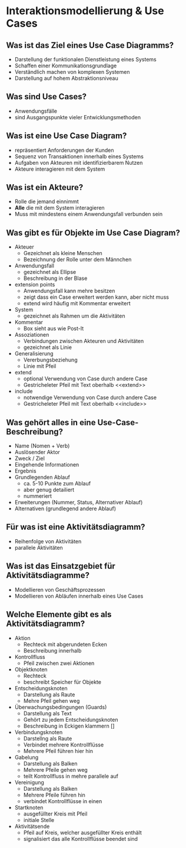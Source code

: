 # Interaktionsmodellierung & Use Cases

## Was ist das Ziel eines Use Case Diagramms?
* Darstellung der funktionalen Dienstleistung eines Systems
* Schaffen einer Kommunikationsgrundlage
* Verständlich machen von komplexen Systemen
* Darstellung auf hohem Abstraktionsniveau

## Was sind Use Cases?
* Anwendungsfälle
* sind Ausgangspunkte vieler Entwicklungsmethoden

## Was ist eine Use Case Diagram?
* repräsentiert Anforderungen der Kunden
* Sequenz von Transaktionen innerhalb eines Systems
* Aufgaben von Akteuren mit identifizierbarem Nutzen
* Akteure interagieren mit dem System

## Was ist ein Akteure?
* Rolle die jemand einnimmt
* **Alle** die mit dem System interagieren
* Muss mit mindestens einem Anwendungsfall verbunden sein

## Was gibt es für Objekte im Use Case Diagram?
* Akteuer
    * Gezeichnet als kleine Menschen
    * Bezeichnung der Rolle unter dem Männchen
* Anwendungsfall
    * gezeichnet als Ellipse
    * Beschreibung in der Blase
* extension points
    * Anwendungsfall kann mehre besitzen
    * zeigt dass ein Case erweitert werden kann, aber nicht muss
    * extend wird häufig mit Kommentar erweitert
* System
    * gezeichnet als Rahmen um die Aktivitäten
* Kommentar
    * Box sieht aus wie Post-It
* Assoziationen
    * Verbindungen zwischen Akteuren und Aktivitäten
    * gezeichnet als Linie
* Generalisierung
    * Vererbungsbeziehung
    * Linie mit Pfeil
* extend
    * optional Verwendung von Case durch andere Case
    * Gestricheleter Pfeil mit Text oberhalb <\<extend\>>
* include
    * notwendige Verwendung von Case durch andere Case
    * Gestricheleter Pfeil mit Text oberhalb <\<include\>>

## Was gehört alles in eine Use-Case-Beschreibung?
* Name (Nomen + Verb)
* Auslösender Aktor
* Zweck / Ziel
* Eingehende Informationen
* Ergebnis
* Grundlegenden Ablauf 
    * ca. 5-10 Punkte zum Ablauf
    * aber genug detailiert
    * nummeriert
* Erweiterungen (Nummer, Status, Alternativer Ablauf)
* Alternativen (grundlegend andere Ablauf)

## Für was ist eine Aktivitätsdiagramm?
* Reihenfolge von Aktivitäten
* parallele Aktivitäten

## Was ist das Einsatzgebiet für Aktivitätsdiagramme?
* Modellieren von Geschäftsprozessen
* Modellieren von Abläufen innerhalb eines Use Cases

## Welche Elemente gibt es als Aktivitätsdiagramm?
* Aktion
    * Rechteck mit abgerundeten Ecken
    * Beschreibung innerhalb
* Kontrollfluss
    * Pfeil zwischen zwei Aktionen
* Objektknoten
    * Rechteck
    * beschreibt Speicher für Objekte
* Entscheidungsknoten
    * Darstellung als Raute
    * Mehre Pfeil gehen weg
* Überwachungsbedingungen (Guards)
    * Darstellung als Text
    * Gehört zu jedem Entscheidungsknoten
    * Beschreibung in Eckigen klammern []
* Verbindungsknoten
    * Darstellng als Raute
    * Verbindet mehrere Kontrollflüsse
    * Mehrere Pfeil führen hier hin
* Gabelung
    * Darstellung als Balken
    * Mehrere Pfeile gehen weg
    * teilt Kontrollfluss in mehre parallele auf
* Vereinigung
    * Darstellung als Balken
    * Mehrere Pfeile führen hin
    * verbindet Kontrollflüsse in einen
* Startknoten
    * ausgefüllter Kreis mit Pfeil
    * initiale Stelle
* Aktivitätsende
    * Pfeil auf Kreis, welcher ausgefüllter Kreis enthält
    * signalisiert das alle Kontrollflüsse beendet sind

